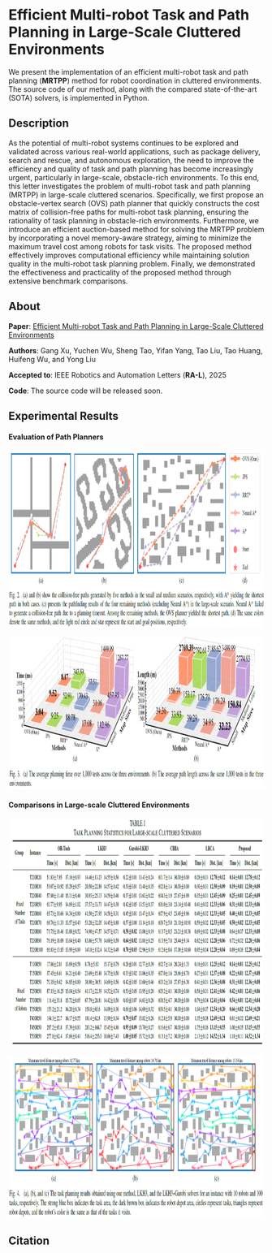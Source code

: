 # Efficient Multi-robot Task and Path Planning in Large-Scale Cluttered Environments

We present the implementation of an efficient multi-robot task and path planning (**MRTPP**) method for robot coordination in cluttered environments. The source code of our method, along with the compared state-of-the-art (SOTA) solvers, is implemented in Python.

Description
-----

As the potential of multi-robot systems continues to be explored and validated across various real-world applications, such as package delivery, search and rescue, and autonomous exploration, the need to improve the efficiency and quality of task and path planning has become increasingly urgent, particularly in large-scale, obstacle-rich environments. To this end, this letter investigates the problem of multi-robot task and path planning (MRTPP) in large-scale cluttered scenarios. Specifically, we first propose an obstacle-vertex search (OVS) path planner that quickly constructs the cost matrix of collision-free paths for multi-robot task planning, ensuring the rationality of task planning in obstacle-rich environments. Furthermore, we introduce an efficient auction-based method for solving the MRTPP problem by incorporating a novel memory-aware strategy, aiming to minimize the maximum travel cost among robots for task visits. The proposed method effectively improves computational efficiency while maintaining solution quality in the multi-robot task planning problem. Finally, we demonstrated the effectiveness and practicality of the proposed method through extensive benchmark comparisons.   

About
-----

**Paper**: [Efficient Multi-robot Task and Path Planning in Large-Scale Cluttered Environments](https://arxiv.org/abs/2409.06531)  

**Authors**: Gang Xu, Yuchen Wu, Sheng Tao, Yifan Yang, Tao Liu, Tao Huang, Huifeng Wu, and Yong Liu  

**Accepted to**: IEEE Robotics and Automation Letters (**RA-L**), 2025

**Code**: The source code will be released soon.

Experimental Results
-----

#### Evaluation of Path Planners

<p align="center">
    <img src="figures/fig2.png" width="1050" height="350" />
</p>

<p align="center">
    <img src="figures/fig3.png" width="1500" height="300" />
</p>

#### Comparisons in Large-scale Cluttered Environments

<p align="center">
    <img src="figures/table1.png" width="1200" height="450" />
</p>

<p align="center">
    <img src="figures/fig4.png" width="1200" height="320" />
</p>

Citation
-----

